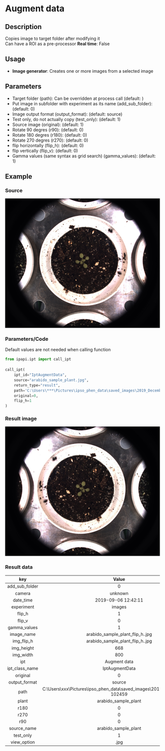 # Augment data

## Description

Copies image to target folder after modifying it  
 Can have a ROI as a pre-processor
**Real time**: False

## Usage

- **Image generator**: Creates one or more images from a selected image

## Parameters

- Target folder (path): Can be overridden at process call (default: )
- Put image in subfolder with experiment as its name (add_sub_folder): (default: 0)
- Image output format (output_format): (default: source)
- Test only, do not actually copy (test_only): (default: 1)
- Source image (original): (default: 1)
- Rotate 90 degres (r90): (default: 0)
- Rotate 180 degres (r180): (default: 0)
- Rotate 270 degres (r270): (default: 0)
- flip horizontally (flip_h): (default: 0)
- flip vertically (flip_v): (default: 0)
- Gamma values (same syntax as grid search) (gamma_values): (default: 1)

## Example

### Source

![Source image](images/arabido_sample_plant.jpg)

### Parameters/Code

Default values are not needed when calling function

```python
from ipapi.ipt import call_ipt

call_ipt(
    ipt_id="IptAugmentData",
    source="arabido_sample_plant.jpg",
    return_type="result",
    path='C:\Users\***\Pictures\ipso_phen_data\saved_images\2019_December_24-102459',
    original=0,
    flip_h=1
)
```

### Result image

![Result image](images/ipt_Augment_data.jpg)

### Result data

|      key       |                                   Value                                   |
| :------------: | :-----------------------------------------------------------------------: |
| add_sub_folder |                                     0                                     |
|     camera     |                                  unknown                                  |
|   date_time    |                            2019-09-06 12:42:11                            |
|   experiment   |                                  images                                   |
|     flip_h     |                                     1                                     |
|     flip_v     |                                     0                                     |
|  gamma_values  |                                     1                                     |
|   image_name   |                     arabido_sample_plant_flip_h..jpg                      |
|   img_flip_h   |                     arabido_sample_plant_flip_h..jpg                      |
|   img_height   |                                    668                                    |
|   img_width    |                                    800                                    |
|      ipt       |                               Augment data                                |
| ipt_class_name |                              IptAugmentData                               |
|    original    |                                     0                                     |
| output_format  |                                  source                                   |
|      path      | C:\Users\xxx\Pictures\ipso_phen_data\saved_images\2019_December_24-102459 |
|     plant      |                           arabido_sample_plant                            |
|      r180      |                                     0                                     |
|      r270      |                                     0                                     |
|      r90       |                                     0                                     |
|  source_name   |                           arabido_sample_plant                            |
|   test_only    |                                     1                                     |
|  view_option   |                                   .jpg                                    |
